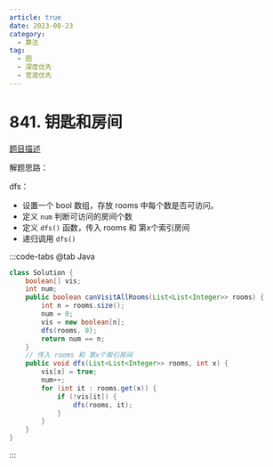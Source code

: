 ```yaml
---
article: true
date: 2023-08-23
category: 
  - 算法
tag: 
  - 图
  - 深度优先
  - 官渡优先
---
```


# 841. 钥匙和房间

<Badge text="中等" type="warning" vertical="middle" />

[题目描述](https://leetcode.cn/problems/keys-and-rooms/description/?envType=study-plan-v2&envId=leetcode-75)

解题思路：  

dfs：
- 设置一个 bool 数组，存放 rooms 中每个数是否可访问。
- 定义 `num` 判断可访问的房间个数
- 定义 `dfs()` 函数，传入 rooms 和 第x个索引房间
- 递归调用 `dfs()`

:::code-tabs
@tab Java
```java
class Solution {
    boolean[] vis;
    int num;
    public boolean canVisitAllRooms(List<List<Integer>> rooms) {
        int n = rooms.size();
        num = 0;
        vis = new boolean[n];
        dfs(rooms, 0);
        return num == n;
    }
    // 传入 rooms 和 第x个索引房间
    public void dfs(List<List<Integer>> rooms, int x) {
        vis[x] = true;
        num++;
        for (int it : rooms.get(x)) {
            if (!vis[it]) {
                dfs(rooms, it);
            }
        }
    }
}
```
:::